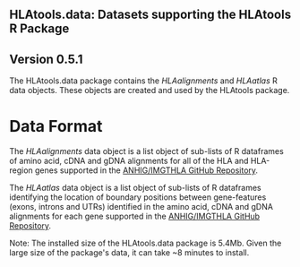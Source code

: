 ## HLAtools.data: Datasets supporting the HLAtools R Package

## Version 0.5.1

The HLAtools.data package contains the *HLAalignments* and *HLAatlas* R data objects. These objects are created and used by the HLAtools package.

# Data Format
The *HLAalignments* data object is a list object of sub-lists of R dataframes of amino acid, cDNA and gDNA alignments for all of the HLA and HLA-region genes supported in the [ANHIG/IMGTHLA GitHub Repository](https://github.com/ANHIG/IMGTHLA/tree/Latest/alignments).

The *HLAatlas* data object is a list object of sub-lists of R dataframes identifying the location of boundary positions between gene-features (exons, introns and UTRs) identified in the amino acid, cDNA and gDNA alignments for each gene supported in the [ANHIG/IMGTHLA GitHub Repository](https://github.com/ANHIG/IMGTHLA/tree/Latest/alignments).

Note: The installed size of the HLAtools.data package is 5.4Mb. Given the large size of the package's data, it can take ~8 minutes to install.
